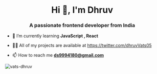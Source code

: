 <h1 align="center">Hi 👋, I'm Dhruv</h1>
<h3 align="center">A passionate frontend developer from India</h3>

- 🌱 I’m currently learning **JavaScript , React**

- 👨‍💻 All of my projects are available at https://twitter.com/dhruvVats05


- 📫 How to reach me **ds9994180@gmail.com**



<p><img align="center" src="https://github-readme-stats.vercel.app/api/top-langs?username=vats-dhruv&show_icons=true&locale=en&layout=compact" alt="vats-dhruv" /></p>

